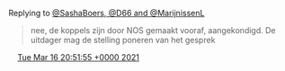 Replying to [@SashaBoers, @D66 and @MarijnissenL](https://twitter.com/SashaBoers/status/1371926331320045583)

> nee, de koppels zijn door NOS gemaakt vooraf, aangekondigd\. De uitdager mag de stelling poneren van het gesprek

<img src="../../media/tweet.ico" width="12" /> [Tue Mar 16 20:51:55 +0000 2021](https://twitter.com/DromerDenker/status/1371927228712419339)